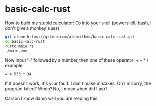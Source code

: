 # basic-calc-rust

How to build my stupid calculator:
Go into your shell (powershell, bash, I don't give a monkey's ass)

```sh
git clone https://github.com/aldorithms/basic-calc-rust.git
cd basic-calc-rust
rustc main.rs
./main.exe
```

Now input '=' followed by a number, then one of these operator: + - * /
example:

```
= 4.533 * 34
```

If it doesn't work, it's your fault. I don't make mistakes.
Oh I'm sorry, the program failed? When?
No, I mean when did I ask?

Carson I know damn well you are reading this. 
